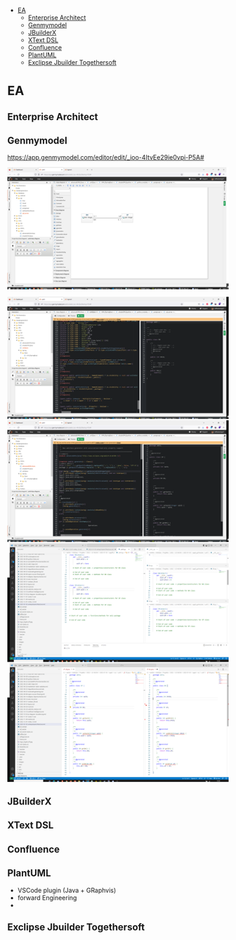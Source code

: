 - [EA](#ea)
  - [Enterprise Architect](#enterprise-architect)
  - [Genmymodel](#genmymodel)
  - [JBuilderX](#jbuilderx)
  - [XText DSL](#xtext-dsl)
  - [Confluence](#confluence)
  - [PlantUML](#plantuml)
  - [Exclipse Jbuilder Togethersoft](#exclipse-jbuilder-togethersoft)


# EA

## Enterprise Architect 

## Genmymodel

https://app.genmymodel.com/editor/edit/_ioo-4ItvEe29ie0vpi-P5A# 

![](pic/20230103151025_genmymodel.png)  

![](pic/20230103151133_genmymodel.png)  
![](pic/20230103151304_genmymodel.png)  
![](pic/20230103151657_py.png)  
![](pic/20230103151851.png)  


## JBuilderX

## XText DSL

## Confluence 

## PlantUML
- VSCode plugin (Java + GRaphvis)
- forward Engineering 
- 
## Exclipse Jbuilder Togethersoft 



